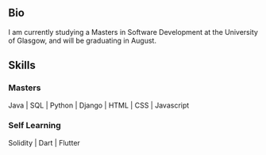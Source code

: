 ## Bio

I am currently studying a Masters in Software Development at the University of Glasgow, and will be graduating in August.

## Skills
### Masters
Java | SQL | Python | Django | HTML | CSS | Javascript
### Self Learning
Solidity | Dart | Flutter


<!-- ### Semester 1
- Programming
- Systems and Networks 
- Enterprise Cyber Security
- Database Theory and Application
### Semester 2 
- Advanced Programming
- MSC Team Project
- Algorithms and Data Structures
- Internet Technology
- Human Computer Interaction
- Software Engineering
### Semester 3
- MSC Individual Project -->


<!--
**ruairicasey/ruairicasey** is a ✨ _special_ ✨ repository because its `README.md` (this file) appears on your GitHub profile.

Here are some ideas to get you started:

- 🔭 I’m currently working on ...
- 🌱 I’m currently learning ...
- 👯 I’m looking to collaborate on ...
- 🤔 I’m looking for help with ...
- 💬 Ask me about ...
- 📫 How to reach me: ...
- 😄 Pronouns: ...
- ⚡ Fun fact: ...
-->
